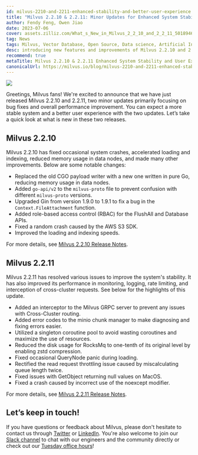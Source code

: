 ```yaml
---
id: milvus-2210-and-2211-enhanced-stability-and-better-user-experience.md
title: "Milvus 2.2.10 & 2.2.11: Minor Updates for Enhanced System Stability and User Experience"
author: Fendy Feng, Owen Jiao 
date: 2023-07-06
cover: assets.zilliz.com/What_s_New_in_Milvus_2_2_10_and_2_2_11_5018946465.png
tag: News
tags: Milvus, Vector Database, Open Source, Data science, Artificial Intelligence, Vector Management
desc: introducing new features and improvements of Milvus 2.2.10 and 2.2.11
recommend: true
metaTitle: Milvus 2.2.10 & 2.2.11 Enhanced System Stability and User Experience
canonicalUrl: https://milvus.io/blog/milvus-2210-and-2211-enhanced-stability-and-better-user-experience.md
---
```


![](https://assets.zilliz.com/What_s_New_in_Milvus_2_2_10_and_2_2_11_5018946465.png)


Greetings, Milvus fans! We're excited to announce that we have just released Milvus 2.2.10 and 2.2.11, two minor updates primarily focusing on bug fixes and overall performance improvement. You can expect a more stable system and a better user experience with the two updates. Let’s take a quick look at what is new in these two releases. 

## Milvus 2.2.10

Milvus 2.2.10 has fixed occasional system crashes, accelerated loading and indexing, reduced memory usage in data nodes, and made many other improvements. Below are some notable changes: 

- Replaced the old CGO payload writer with a new one written in pure Go, reducing memory usage in data nodes.
- Added `go-api/v2` to the `milvus-proto` file to prevent confusion with different `milvus-proto` versions. 
- Upgraded Gin from version 1.9.0 to 1.9.1 to fix a bug in the `Context.FileAttachment` function.
- Added role-based access control (RBAC) for the FlushAll and Database APIs.
- Fixed a random crash caused by the AWS S3 SDK.
- Improved the loading and indexing speeds. 

For more details, see [Milvus 2.2.10 Release Notes](https://milvus.io/docs/release_notes.md#2210). 

## Milvus 2.2.11

Milvus 2.2.11 has resolved various issues to improve the system's stability. It has also improved its performance in monitoring, logging, rate limiting, and interception of cross-cluster requests. See below for the highlights of this update. 

- Added an interceptor to the Milvus GRPC server to prevent any issues with Cross-Cluster routing.
- Added error codes to the minio chunk manager to make diagnosing and fixing errors easier. 
- Utilized a singleton coroutine pool to avoid wasting coroutines and maximize the use of resources. 
- Reduced the disk usage for RocksMq to one-tenth of its original level by enabling zstd compression.
- Fixed occasional QueryNode panic during loading.
- Rectified the read request throttling issue caused by miscalculating queue length twice.
- Fixed issues with GetObject returning null values on MacOS.
- Fixed a crash caused by incorrect use of the noexcept modifier.

For more details, see [Milvus 2.2.11 Release Notes](https://milvus.io/docs/release_notes.md#2211). 

## Let’s keep in touch!

If you have questions or feedback about Milvus, please don't hesitate to contact us through [Twitter](https://twitter.com/milvusio) or [LinkedIn](https://www.linkedin.com/company/the-milvus-project). You're also welcome to join our [Slack channel](https://milvus.io/slack/) to chat with our engineers and the community directly or check out our [Tuesday office hours](https://us02web.zoom.us/meeting/register/tZ0pcO6vrzsuEtVAuGTpNdb6lGnsPBzGfQ1T#/registration)!

